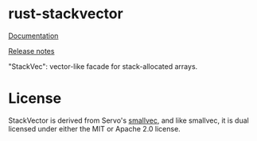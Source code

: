 rust-stackvector
================

[Documentation](https://docs.rs/stackvector/)

[Release notes](https://github.com/Alexhuszagh/rust-stackvector/releases)

"StackVec": vector-like facade for stack-allocated arrays.

# License

StackVector is derived from Servo's [smallvec](https://github.com/servo/rust-smallve), and like smallvec, it is dual licensed under either the MIT or Apache 2.0 license.

